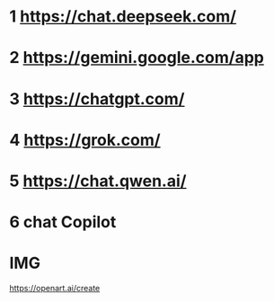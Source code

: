 # 1 https://chat.deepseek.com/

# 2 https://gemini.google.com/app

# 3 https://chatgpt.com/

# 4 https://grok.com/

# 5 https://chat.qwen.ai/

# 6 chat Copilot 



# IMG
https://openart.ai/create



